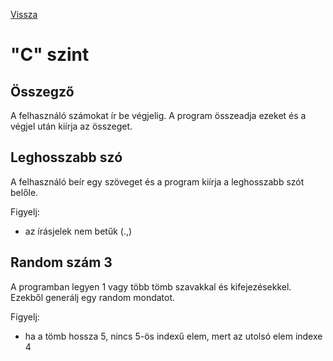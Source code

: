 [Vissza](../README.md)

# "C" szint

## Összegző

A felhasználó számokat ír be végjelig.
A program összeadja ezeket és a végjel után kiírja az összeget.

## Leghosszabb szó

A felhasználó beír egy szöveget és a program kiírja a leghosszabb szót belőle.

Figyelj:
- az írásjelek nem betűk (.,)

## Random szám 3

A programban legyen 1 vagy több tömb szavakkal és kifejezésekkel. Ezekből generálj egy random mondatot.

Figyelj:
- ha a tömb hossza 5, nincs 5-ös indexű elem, mert az utolsó elem indexe 4